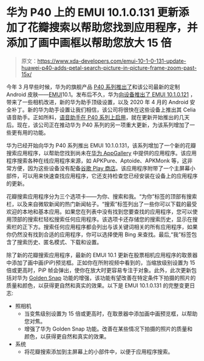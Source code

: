 # 华为 P40 上的 EMUI 10.1.0.131 更新添加了花瓣搜索以帮助您找到应用程序，并添加了画中画框以帮助您放大 15 倍

> 原文：<https://www.xda-developers.com/emui-10-1-0-131-update-huawei-p40-adds-petal-search-picture-in-picture-frame-zoom-past-15x/>

今年 3 月早些时候，华为的旗舰产品 [P40 系列推出了](https://www.xda-developers.com/huawei-p40-pro-specifications-features-pricing-availability/)和该公司最新的定制 Android 皮肤——[EMUI](https://www.xda-developers.com/tag/emui/)10.1。发布后不久，华为[向设备推出了 EMUI 10.1.0.121](https://www.xda-developers.com/emui-10-1-0-121-huawei-p40-camera-improvements-huawei-assistant-setting/) ，带来了一些相机改进，新的华为助手顶级设置，以及 2020 年 4 月的 Android 安全补丁。新的华为助手设置让我们相信，该公司将很快在这些设备上推出其 Celia 语音助手。正如所料，[语音助手在 P40 系列上启用](https://www.xda-developers.com/huawei-celia-digital-voice-assistant-now-available-emui-10-1-p40-series/)，就在更新开始推出的几天后。现在，该公司正在推动华为 P40 系列的另一项重大更新，为该系列增加了一些更有用的功能。

华为已经开始向华为 P40 系列推出 EMUI 10.1.0.131，该系列增加了一个新的花瓣搜索应用程序，以帮助您找到尚未在[华为 AppGallery](https://www.xda-developers.com/appgallery-huawei-alternative-google-play-store-android/) 中提供的应用程序。该应用程序搜索各种在线应用程序来源，如 APKPure、Aptoide、APKMonk 等，这非常方便，因为这些设备没有配备[谷歌 Play 商店](https://www.xda-developers.com/tag/google-play-store/)。该应用程序附带了一个主屏幕小部件，可以用来快速查找应用程序，它还支持检查您已经安装在设备上的应用程序的更新。

花瓣搜索应用程序分为三个选项卡——为你、搜索和我。“为你”标签的顶部有搜索栏，以及来自微软新闻的热门新闻帖子。“搜索”标签列出了一些你可以下载的最受欢迎的本地和基本应用。如果您在列表中没有找到您要查找的应用程序，您可以使用顶部的搜索栏轻松搜索任何应用程序。该选项卡还存储您的搜索历史，显示在搜索栏的正下方。搜索任何应用程序都会列出与该关键词相关的所有应用程序，如果你仍然没有找到合适的应用程序，你可以选择使用 Bing 来查找。最后,“我”标签包含了搜索历史、匿名模式、下载和设置。

除了新的花瓣搜索应用程序，最新的 EMUI 10.1 更新在股票相机应用程序的取景器中添加了画中画(PiP)预览框。正如你在所附视频中看到的，当缩放级别设置为 15 倍或更高时，PiP 帧会弹出，使你在放大时更容易专注于对象。此外，此次更新包括对华为 [Golden Snap](https://www.huaweicentral.com/emui-10-1-feature-golden-snap/) 功能的增强，该功能有望改善在特定条件下拍摄的照片的质量和颜色，以获得更自然和真实的效果。以下是 EMUI 10.1.0.131 的完整变更日志:

*   照相机
    *   当变焦级别设置为 15 倍或更高时，在取景器中添加画中画预览框，以帮助您对焦。
    *   增强了华为 Golden Snap 功能。改善在某些情况下拍摄的照片的质量和颜色，以获得更自然和真实的效果。
*   系统
    *   将花瓣搜索添加到主屏幕上的小部件中，以便于应用程序搜索。